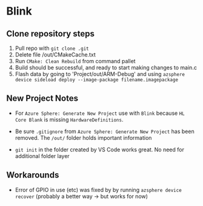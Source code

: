 # Blink

<h2>Clone repository steps </h2>

1. Pull repo with `git clone .git`
2. Delete file /out/CMakeCache.txt
3. Run `CMake: Clean Rebuild` from command pallet
4. Build should be successful, and ready to start making changes to main.c
5. Flash data by going to 'Project/out/ARM-Debug' and using `azsphere device sideload deploy --image-package filename.imagepackage`

<h2>New Project Notes </h2>

- For `Azure Sphere: Generate New Project` use  with `Blink` because `HL Core Blank` is missing `HardwareDefinitions`. 

- Be sure `.gitignore` from `Azure Sphere: Generate New Project` has been removed.
The `/out/` folder holds important information

- `git init` in the folder created by VS Code works great. No need for additional folder layer

<h2>Workarounds</h2>

- Error of GPIO in use (etc) was fixed by by running `azsphere device recover`
(probably a better way -> but works for now)



